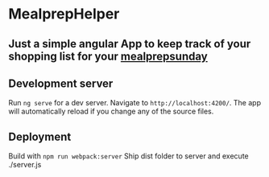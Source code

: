 # MealprepHelper

## Just a simple angular App to keep track of your shopping list for your [mealprepsunday](http://reddit.com/r/mealprepsunday)

## Development server

Run `ng serve` for a dev server. Navigate to `http://localhost:4200/`. The app will automatically reload if you change any of the source files.

## Deployment 

Build with `npm run webpack:server`
Ship dist folder to server and execute ./server.js